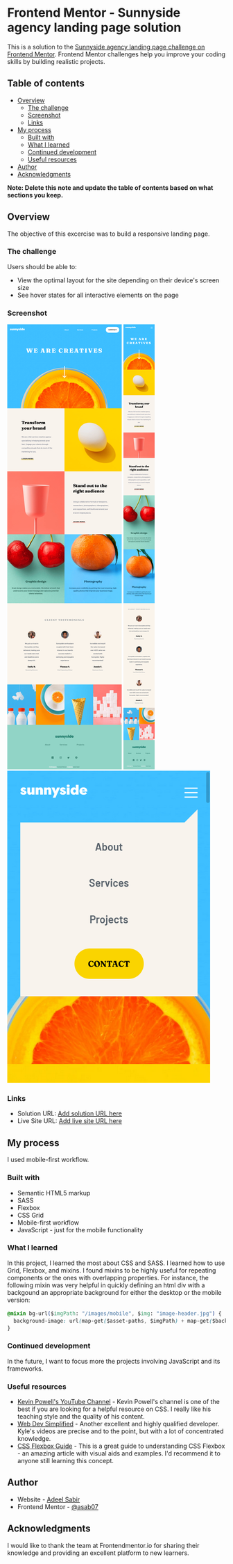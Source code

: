 # Frontend Mentor - Sunnyside agency landing page solution

This is a solution to the [Sunnyside agency landing page challenge on Frontend Mentor](https://www.frontendmentor.io/challenges/sunnyside-agency-landing-page-7yVs3B6ef). Frontend Mentor challenges help you improve your coding skills by building realistic projects.

## Table of contents

- [Overview](#overview)
  - [The challenge](#the-challenge)
  - [Screenshot](#screenshot)
  - [Links](#links)
- [My process](#my-process)
  - [Built with](#built-with)
  - [What I learned](#what-i-learned)
  - [Continued development](#continued-development)
  - [Useful resources](#useful-resources)
- [Author](#author)
- [Acknowledgments](#acknowledgments)

**Note: Delete this note and update the table of contents based on what sections you keep.**

## Overview

The objective of this excercise was to build a responsive landing page.

### The challenge

Users should be able to:

- View the optimal layout for the site depending on their device's screen size
- See hover states for all interactive elements on the page

### Screenshot

![Desktop version](./screenshots/screenshot-desktop-min.png)
![Mobile version](./screenshots/screenshot-mobile-min.png)
![Mobile menu](./screenshots/screenshot-mobile-menu.png)

### Links

- Solution URL: [Add solution URL here](https://github.com/asab07/sunnyside-landing-page)
- Live Site URL: [Add live site URL here](https://asab07.github.io/sunnyside-landing-page/)

## My process

I used mobile-first workflow.

### Built with

- Semantic HTML5 markup
- SASS
- Flexbox
- CSS Grid
- Mobile-first workflow
- JavaScript - just for the mobile functionality

### What I learned

In this project, I learned the most about CSS and SASS. I learned how to use Grid, Flexbox, and mixins. I found mixins to be highly useful for repeating components or the ones with overlapping properties. For instance, the following mixin was very helpful in quickly defining an html div with a backgound an appropriate background for either the desktop or the mobile version:

```css
@mixin bg-url($imgPath: "/images/mobile", $img: "image-header.jpg") {
  background-image: url(map-get($asset-paths, $imgPath) + map-get($backgrounds, $img));
}
```

### Continued development

In the future, I want to focus more the projects involving JavaScript and its frameworks.

### Useful resources

- [Kevin Powell's YouTube Channel](https://www.youtube.com/kepowob) - Kevin Powell's channel is one of the best if you are looking for a helpful resource on CSS. I really like his teaching style and the quality of his content.
- [Web Dev Simplified](https://www.youtube.com/c/WebDevSimplified) - Another excellent and highly qualified developer. Kyle's videos are precise and to the point, but with a lot of concentrated knowledge.
- [CSS Flexbox Guide](https://css-tricks.com/snippets/css/a-guide-to-flexbox/) - This is a great guide to understanding CSS Flexbox - an amazing article with visual aids and examples. I'd recommend it to anyone still learning this concept.

## Author

- Website - [Adeel Sabir](https://github.com/asab07)
- Frontend Mentor - [@asab07](https://www.frontendmentor.io/profile/asab07)

## Acknowledgments

I would like to thank the team at Frontendmentor.io for sharing their knowledge and providing an excellent platform to new learners.
